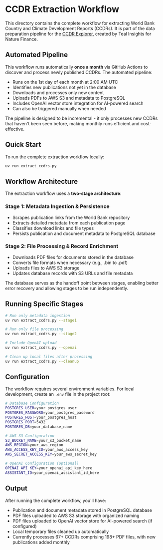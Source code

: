 # CCDR Extraction Workflow

This directory contains the complete workflow for extracting World Bank Country and Climate Development Reports (CCDRs). It is part of the data preparation pipeline for the [CCDR Explorer](https://github.com/Teal-Insights/ccdr-explorer-client), created by Teal Insights for Nature Finance.

## Automated Pipeline

This workflow runs automatically **once a month** via GitHub Actions to discover and process newly published CCDRs. The automated pipeline:

- Runs on the 1st day of each month at 2:00 AM UTC
- Identifies new publications not yet in the database
- Downloads and processes only new content
- Uploads PDFs to AWS S3 and metadata to PostgreSQL
- Includes OpenAI vector store integration for AI-powered search
- Can also be triggered manually when needed

The pipeline is designed to be incremental - it only processes new CCDRs that haven't been seen before, making monthly runs efficient and cost-effective.

## Quick Start

To run the complete extraction workflow locally:

```bash
uv run extract_ccdrs.py
```

## Workflow Architecture

The extraction workflow uses a **two-stage architecture**:

### Stage 1: Metadata Ingestion & Persistence

- Scrapes publication links from the World Bank repository
- Extracts detailed metadata from each publication page
- Classifies download links and file types
- Persists publication and document metadata to PostgreSQL database

### Stage 2: File Processing & Record Enrichment

- Downloads PDF files for documents stored in the database
- Converts file formats when necessary (e.g., .bin to .pdf)
- Uploads files to AWS S3 storage
- Updates database records with S3 URLs and file metadata

The database serves as the handoff point between stages, enabling better error recovery and allowing stages to be run independently.

## Running Specific Stages

```bash
# Run only metadata ingestion
uv run extract_ccdrs.py --stage1

# Run only file processing
uv run extract_ccdrs.py --stage2

# Include OpenAI upload
uv run extract_ccdrs.py --openai

# Clean up local files after processing
uv run extract_ccdrs.py --cleanup
```

## Configuration

The workflow requires several environment variables. For local development, create an `.env` file in the project root:

```bash
# Database Configuration
POSTGRES_USER=your_postgres_user
POSTGRES_PASSWORD=your_postgres_password
POSTGRES_HOST=your_postgres_host
POSTGRES_PORT=5432
POSTGRES_DB=your_database_name

# AWS S3 Configuration
S3_BUCKET_NAME=your_s3_bucket_name
AWS_REGION=your_aws_region
AWS_ACCESS_KEY_ID=your_aws_access_key
AWS_SECRET_ACCESS_KEY=your_aws_secret_key

# OpenAI Configuration (optional)
OPENAI_API_KEY=your_openai_api_key_here
ASSISTANT_ID=your_openai_assistant_id_here
```

## Output

After running the complete workflow, you'll have:

- Publication and document metadata stored in PostgreSQL database
- PDF files uploaded to AWS S3 storage with organized naming
- PDF files uploaded to OpenAI vector store for AI-powered search (if configured)
- Local temporary files cleaned up automatically
- Currently processes 67+ CCDRs comprising 198+ PDF files, with new publications added monthly 